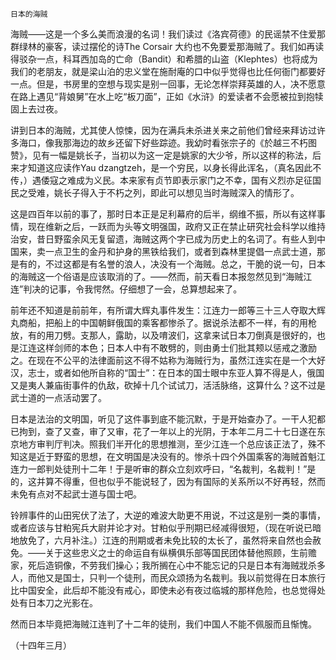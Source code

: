     日本的海贼 

   海贼——这是一个多么美而浪漫的名词！我们读过《洛宾荷德》的民谣禁不住爱那群绿林的豪客，读过摆伦的诗The Corsair 大约也不免要爱那海贼了。我们如再读得驳杂一点，科耳西加岛的亡命（Bandit）和希腊的山盗（Klephtes）也将成为我们的老朋友，就是梁山泊的忠义堂在施耐庵的口中似乎觉得也比任何衙门都要好一点。但是，书房里的空想与现实是别一回事，无论怎样崇拜英雄的人，决不愿意在路上遇见“背娘舅”在水上吃“板刀面”，正如《水浒》的爱读者不会愿被拉到抱犊固上去过夜。

   讲到日本的海贼，尤其使人惊悚，因为在满兵未杀进关来之前他们曾经来拜访过许多海口，像我那海边的故乡还留下好些踪迹。我幼时看张宗子的《於越三不朽图赞》，见有一幅是姚长子，当初以为这一定是姚家的大少爷，所以这样的称法，后来才知道这应读作Yau dzangtzeh，是一个穷民，以身长得此诨名，（真名因此不传，）遇倭寇之难成为义民。本来家有贞节即表示家门之不幸，国有义烈亦足征国民之受难，姚长子得入于不朽之列，即此可以想见当时海贼深入的情形了。

   这是四百年以前的事了，那时日本正是足利幕府的后半，纲维不振，所以有这样事情，现在维新之后，一跃而为头等文明强国，政府又正在禁止研究社会科学以维持治安，昔日野蛮余风无复留遗，海贼这两个字已成为历史上的名词了。有些人到中国来，卖一点卫生的金丹和护身的黑铁给我们，或者到森林里提倡一点武士道，那是有的，不过这都是有名誉的浪人，决没有一个海贼。总之，干脆的说一句，日本的海贼这一个俗语是应该取消的了。——然而，前天看日本报忽然见到“海贼江连”判决的记事，令我愕然。仔细想了一会，总算想起来了。

   前年还不知道是前前年，有所谓大辉丸事件发生：江连力一郎等三十三人夺取大辉丸商船，把船上的中国朝鲜俄国的乘客都惨杀了。据说杀法都不一样，有的用枪放，有的用刀劈。支那人，露助，以及唷波们，这拿来试日本刀倒真是很好的，也是江连这样剑师的本色；日本人中有不敢劈的，则由勇士们批其颊以惩戒之激励之。在现在不公平的法律面前这不得不姑称为海贼行为，虽然江连实在是一个大好汉，志士，或者如他所自称的“国士”：在日本的国士眼中东亚人算不得是人，俄国又是夷人兼庙街事件的仇敌，砍掉十几个试试刀，活活脉络，这算什么？这不过是武士道的一点活动罢了。

   日本是法治的文明国，听见了这件事到底不能沉默，于是开始查办了。一干人犯都已拘到，查了又查，审了又审，花了一年以上的光阴，于本年二月二十七日遂在东京地方审判厅判决。照我们半开化的思想推测，至少江连一个总应该正法了，殊不知这是近于野蛮的思想，在文明国是决没有的。惨杀十四个外国乘客的海贼首魁江连力一郎判处徒刑十二年！于是听审的群众立刻欢呼曰，“名裁判，名裁判！”是的，这并算不得重，但也似乎不能说轻了，因为有国际的关系所以不好再轻，然而未免有点对不起武士道与国士吧。

   铃辨事件的山田宪伏了法了，大逆的难波大助更不用说，不过这是别一类的事情，或者应该与甘粕宪兵大尉并论才对。甘粕似乎刑期已经减得很短，（现在听说已暗地放免了，六月补注。）江连的刑期或者未免比较的太长了，虽然将来自然也会赦免。——关于这些忠义之士的命运自有纵横俱乐部等国民团体替他照顾，生前赡家，死后造铜像，不劳我们操心；我所搁在心中不能忘记的只是日本有海贼戕杀多人，而他又是国士，只判一个徒刑，而民众颂扬为名裁判。我以前觉得在日本旅行比中国安全，此后却不能没有戒心，即使未必有夜过临城的那样危险，也总觉得处处有日本刀之光影在。

   然而日本毕竟把海贼江连判了十二年的徒刑，我们中国人不能不佩服而且惭愧。

   （十四年三月）

